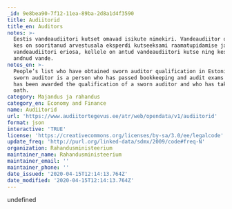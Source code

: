 ```yaml
---
_id: 9e8bea90-7f12-11ea-89ba-2d8a1d4f3590
title: Audiitorid
title_en: Auditors
notes: >-
  Eestis vandeaudiitori kutset omavad isikute nimekiri. Vandeaudiitor on isik,
  kes on sooritanud arvestusala eksperdi kutseeksami raamatupidamise ja
  vandeaudiitori eriosa, kellele on antud vandeaudiitori kutse ning kes on
  andnud vande.
notes_en: >-
  People’s list who have obtained sworn auditor qualification in Estonia. A
  sworn auditor is a person who has passed bookkeeping and audit exams and who
  has been awarded the qualification of a sworn auditor and who has taken the
  oath.
category: Majandus ja rahandus
category_en: Economy and Finance
name: Audiitorid
url: 'https://www.audiitortegevus.ee/atr/web/opendata/v1/audiitorid'
format: json
interactive: 'TRUE'
license: 'https://creativecommons.org/licenses/by-sa/3.0/ee/legalcode'
update_freq: 'http://purl.org/linked-data/sdmx/2009/code#freq-N'
organization: Rahandusministeerium
maintainer_name: Rahandusministeerium
maintainer_email: ''
maintainer_phone: ''
date_issued: '2020-04-15T12:14:13.764Z'
date_modified: '2020-04-15T12:14:13.764Z'
---
```

undefined
